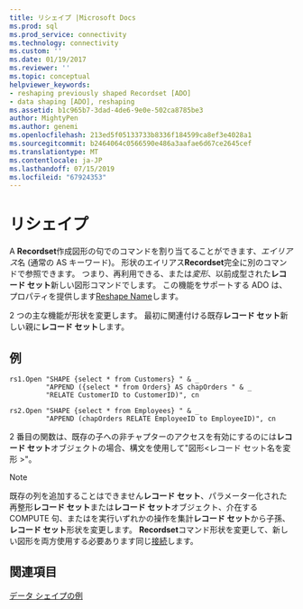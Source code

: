 ```yaml
---
title: リシェイプ |Microsoft Docs
ms.prod: sql
ms.prod_service: connectivity
ms.technology: connectivity
ms.custom: ''
ms.date: 01/19/2017
ms.reviewer: ''
ms.topic: conceptual
helpviewer_keywords:
- reshaping previously shaped Recordset [ADO]
- data shaping [ADO], reshaping
ms.assetid: b1c965b7-3dad-4de6-9e0e-502ca8785be3
author: MightyPen
ms.author: genemi
ms.openlocfilehash: 213ed5f05133733b8336f184599ca8ef3e4028a1
ms.sourcegitcommit: b2464064c0566590e486a3aafae6d67ce2645cef
ms.translationtype: MT
ms.contentlocale: ja-JP
ms.lasthandoff: 07/15/2019
ms.locfileid: "67924353"
---
```

# <a name="reshaping"></a>リシェイプ
A **Recordset**作成図形の句でのコマンドを割り当てることができます、*エイリアス*名 (通常の AS キーワード)。 形状のエイリアス**Recordset**完全に別のコマンドで参照できます。 つまり、再利用できる、または*変形*、以前成型された**レコード セット**新しい図形コマンドでします。 この機能をサポートする ADO は、プロパティを提供します[Reshape Name](../../../ado/reference/ado-api/reshape-name-property-dynamic-ado.md)します。  
  
 2 つの主な機能が形状を変更します。 最初に関連付ける既存**レコード セット**新しい親に**レコード セット**します。  
  
## <a name="example"></a>例  
  
```  
rs1.Open "SHAPE {select * from Customers} " & _  
         "APPEND ({select * from Orders} AS chapOrders " & _  
         "RELATE CustomerID to CustomerID)", cn  
  
rs2.Open "SHAPE {select * from Employees} " & _  
         "APPEND (chapOrders RELATE EmployeeID to EmployeeID)", cn  
```  
  
 2 番目の関数は、既存の子への非チャプターのアクセスを有効にするのには**レコード セット**オブジェクトの場合、構文を使用して"図形\<レコード セット名を変形 >"。  
  
> [!NOTE]
>  既存の列を追加することはできません**レコード セット**、パラメーター化された再整形**レコード セット**または**レコード セット**オブジェクト、介在する COMPUTE 句、またはを実行いずれかの操作を集計**レコード セット**から子孫、**レコード セット**形状を変更します。 **Recordset**コマンド形状を変更して、新しい図形を両方使用する必要あります同じ[接続](../../../ado/reference/ado-api/connection-object-ado.md)します。  
  
## <a name="see-also"></a>関連項目  
 [データ シェイプの例](../../../ado/guide/data/data-shaping-example.md)
